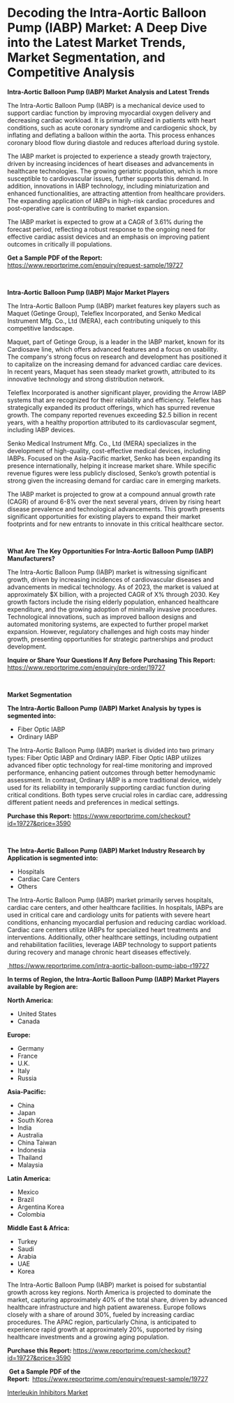 <p><h1>Decoding the Intra-Aortic Balloon Pump (IABP) Market: A Deep Dive into the Latest Market Trends, Market Segmentation, and Competitive Analysis</h1></p><p><strong>Intra-Aortic Balloon Pump (IABP) Market Analysis and Latest Trends</strong></p>
<p><p>The Intra-Aortic Balloon Pump (IABP) is a mechanical device used to support cardiac function by improving myocardial oxygen delivery and decreasing cardiac workload. It is primarily utilized in patients with heart conditions, such as acute coronary syndrome and cardiogenic shock, by inflating and deflating a balloon within the aorta. This process enhances coronary blood flow during diastole and reduces afterload during systole.</p><p>The IABP market is projected to experience a steady growth trajectory, driven by increasing incidences of heart diseases and advancements in healthcare technologies. The growing geriatric population, which is more susceptible to cardiovascular issues, further supports this demand. In addition, innovations in IABP technology, including miniaturization and enhanced functionalities, are attracting attention from healthcare providers. The expanding application of IABPs in high-risk cardiac procedures and post-operative care is contributing to market expansion. </p><p>The IABP market is expected to grow at a CAGR of 3.61% during the forecast period, reflecting a robust response to the ongoing need for effective cardiac assist devices and an emphasis on improving patient outcomes in critically ill populations.</p></p>
<p><strong>Get a Sample PDF of the Report:&nbsp;</strong> <a href="https://www.reportprime.com/enquiry/request-sample/19727?utm_campaign=3265&utm_medium=2&utm_source=Github&utm_content=ia&utm_term=20032025&utm_id=intra-aortic-balloon-pump-iabp">https://www.reportprime.com/enquiry/request-sample/19727</a></p>
<p>&nbsp;</p>
<p><strong>Intra-Aortic Balloon Pump (IABP) Major Market Players</strong></p>
<p><p>The Intra-Aortic Balloon Pump (IABP) market features key players such as Maquet (Getinge Group), Teleflex Incorporated, and Senko Medical Instrument Mfg. Co., Ltd (MERA), each contributing uniquely to this competitive landscape.</p><p>Maquet, part of Getinge Group, is a leader in the IABP market, known for its Cardiosave line, which offers advanced features and a focus on usability. The company's strong focus on research and development has positioned it to capitalize on the increasing demand for advanced cardiac care devices. In recent years, Maquet has seen steady market growth, attributed to its innovative technology and strong distribution network.</p><p>Teleflex Incorporated is another significant player, providing the Arrow IABP systems that are recognized for their reliability and efficiency. Teleflex has strategically expanded its product offerings, which has spurred revenue growth. The company reported revenues exceeding $2.5 billion in recent years, with a healthy proportion attributed to its cardiovascular segment, including IABP devices.</p><p>Senko Medical Instrument Mfg. Co., Ltd (MERA) specializes in the development of high-quality, cost-effective medical devices, including IABPs. Focused on the Asia-Pacific market, Senko has been expanding its presence internationally, helping it increase market share. While specific revenue figures were less publicly disclosed, Senko’s growth potential is strong given the increasing demand for cardiac care in emerging markets.</p><p>The IABP market is projected to grow at a compound annual growth rate (CAGR) of around 6-8% over the next several years, driven by rising heart disease prevalence and technological advancements. This growth presents significant opportunities for existing players to expand their market footprints and for new entrants to innovate in this critical healthcare sector.</p></p>
<p>&nbsp;</p>
<p><strong>What Are The Key Opportunities For Intra-Aortic Balloon Pump (IABP) Manufacturers?</strong></p>
<p><p>The Intra-Aortic Balloon Pump (IABP) market is witnessing significant growth, driven by increasing incidences of cardiovascular diseases and advancements in medical technology. As of 2023, the market is valued at approximately $X billion, with a projected CAGR of X% through 2030. Key growth factors include the rising elderly population, enhanced healthcare expenditure, and the growing adoption of minimally invasive procedures. Technological innovations, such as improved balloon designs and automated monitoring systems, are expected to further propel market expansion. However, regulatory challenges and high costs may hinder growth, presenting opportunities for strategic partnerships and product development.</p></p>
<p><strong>Inquire or Share Your Questions If Any Before Purchasing This Report:</strong> <a href="https://www.reportprime.com/enquiry/pre-order/19727?utm_campaign=3265&utm_medium=2&utm_source=Github&utm_content=ia&utm_term=20032025&utm_id=intra-aortic-balloon-pump-iabp">https://www.reportprime.com/enquiry/pre-order/19727</a></p>
<p>&nbsp;</p>
<p><strong>Market Segmentation</strong></p>
<p><strong>The Intra-Aortic Balloon Pump (IABP) Market Analysis by types is segmented into:</strong></p>
<p><ul><li>Fiber Optic IABP</li><li>Ordinary IABP</li></ul></p>
<p><p>The Intra-Aortic Balloon Pump (IABP) market is divided into two primary types: Fiber Optic IABP and Ordinary IABP. Fiber Optic IABP utilizes advanced fiber optic technology for real-time monitoring and improved performance, enhancing patient outcomes through better hemodynamic assessment. In contrast, Ordinary IABP is a more traditional device, widely used for its reliability in temporarily supporting cardiac function during critical conditions. Both types serve crucial roles in cardiac care, addressing different patient needs and preferences in medical settings.</p></p>
<p><strong>Purchase this Report:&nbsp;</strong><a href="https://www.reportprime.com/checkout?id=19727&price=3590&utm_campaign=3265&utm_medium=2&utm_source=Github&utm_content=ia&utm_term=20032025&utm_id=intra-aortic-balloon-pump-iabp">https://www.reportprime.com/checkout?id=19727&price=3590</a></p>
<p>&nbsp;</p>
<p><strong>The Intra-Aortic Balloon Pump (IABP) Market Industry Research by Application is segmented into:</strong></p>
<p><ul><li>Hospitals</li><li>Cardiac Care Centers</li><li>Others</li></ul></p>
<p><p>The Intra-Aortic Balloon Pump (IABP) market primarily serves hospitals, cardiac care centers, and other healthcare facilities. In hospitals, IABPs are used in critical care and cardiology units for patients with severe heart conditions, enhancing myocardial perfusion and reducing cardiac workload. Cardiac care centers utilize IABPs for specialized heart treatments and interventions. Additionally, other healthcare settings, including outpatient and rehabilitation facilities, leverage IABP technology to support patients during recovery and manage chronic heart diseases effectively.</p></p>
<p><a href="https://www.reportprime.com/intra-aortic-balloon-pump-iabp-r19727?utm_campaign=3265&utm_medium=2&utm_source=Github&utm_content=ia&utm_term=20032025&utm_id=intra-aortic-balloon-pump-iabp">&nbsp;https://www.reportprime.com/intra-aortic-balloon-pump-iabp-r19727</a></p>
<p><strong>In terms of Region, the Intra-Aortic Balloon Pump (IABP) Market Players available by Region are:</strong></p>
<p>
    <p> <strong> North America: </strong>
        <ul>
            <li>United States</li>
            <li>Canada</li>
        </ul>
        </p> 
    <p> <strong> Europe: </strong>
        <ul>
            <li>Germany</li>
            <li>France</li>
            <li>U.K.</li>
            <li>Italy</li>
            <li>Russia</li>
        </ul>
        </p> 
    <p> <strong> Asia-Pacific: </strong>
        <ul>
            <li>China</li>
            <li>Japan</li>
            <li>South Korea</li>
            <li>India</li>
            <li>Australia</li>
            <li>China Taiwan</li>
            <li>Indonesia</li>
            <li>Thailand</li>
            <li>Malaysia</li>
        </ul>
        </p> 
    <p> <strong> Latin America: </strong>
        <ul>
            <li>Mexico</li>
            <li>Brazil</li>
            <li>Argentina Korea</li>
            <li>Colombia</li>
        </ul>
        </p> 
    <p> <strong> Middle East & Africa: </strong>
        <ul>
            <li>Turkey</li>
            <li>Saudi</li>
            <li>Arabia</li>
            <li>UAE</li>
            <li>Korea</li>
        </ul>
    </p>
    </p>
<p><p>The Intra-Aortic Balloon Pump (IABP) market is poised for substantial growth across key regions. North America is projected to dominate the market, capturing approximately 40% of the total share, driven by advanced healthcare infrastructure and high patient awareness. Europe follows closely with a share of around 30%, fueled by increasing cardiac procedures. The APAC region, particularly China, is anticipated to experience rapid growth at approximately 20%, supported by rising healthcare investments and a growing aging population.</p></p>
<p><strong>Purchase this Report: </strong><a href="https://www.reportprime.com/checkout?id=19727&price=3590&utm_campaign=3265&utm_medium=2&utm_source=Github&utm_content=ia&utm_term=20032025&utm_id=intra-aortic-balloon-pump-iabp">https://www.reportprime.com/checkout?id=19727&price=3590</a></p>
<p>&nbsp;<strong>Get a Sample PDF of the Report:&nbsp;&nbsp;</strong><a href="https://www.reportprime.com/enquiry/request-sample/19727?utm_campaign=3265&utm_medium=2&utm_source=Github&utm_content=ia&utm_term=20032025&utm_id=intra-aortic-balloon-pump-iabp">https://www.reportprime.com/enquiry/request-sample/19727</a></p>
<p><strong></strong></p>
<p><p><a href="https://github.com/roffefaith6l/Market-Research-Report-List-1/blob/main/interleukin-inhibitors-market.md?utm_campaign=3265&utm_medium=2&utm_source=Github&utm_content=ia&utm_term=20032025&utm_id=intra-aortic-balloon-pump-iabp">Interleukin Inhibitors Market</a></p></p>